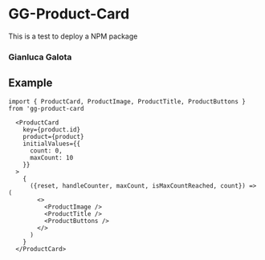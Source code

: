 # GG-Product-Card

This is a test to deploy a NPM package

### Gianluca Galota

## Example 

```
import { ProductCard, ProductImage, ProductTitle, ProductButtons } from 'gg-product-card

```

```
  <ProductCard 
    key={product.id}
    product={product}
    initialValues={{
      count: 0,
      maxCount: 10
    }}
  >
    {
      ({reset, handleCounter, maxCount, isMaxCountReached, count}) => (
        <>
          <ProductImage />
          <ProductTitle />
          <ProductButtons /> 
        </>
      )
    }
  </ProductCard>
```
